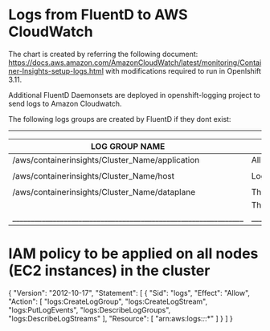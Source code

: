 Logs from FluentD to AWS CloudWatch
===================================

The chart is created by referring the following document: https://docs.aws.amazon.com/AmazonCloudWatch/latest/monitoring/Container-Insights-setup-logs.html with modifications required to run in Openlshift 3.11.

Additional FluentD Daemonsets are deployed in openshift-logging project to send logs to Amazon Cloudwatch. 

The following logs groups are created by FluentD if they dont exist:
____________________________________________________________________________________________________________________________________________________________________
|			LOG GROUP NAME				|				LOG SOURCE							   |
|---------------------------------------------------------------|--------------------------------------------------------------------------------------------------|
|	/aws/containerinsights/Cluster_Name/application  	|	All log files in /var/log/containers							   |
|								|												   |
|	/aws/containerinsights/Cluster_Name/host		|	Logs from /var/log/dmesg, /var/log/secure, and /var/log/messages			   |
|								|												   |
|	/aws/containerinsights/Cluster_Name/dataplane		|	The logs in /var/log/journal for kubelet.service, kubeproxy.service, and docker.service.   |
|								|	The following IAM policy has to be applied to all the nodes/EC2 instances in Openshift.	   |
|_______________________________________________________________|__________________________________________________________________________________________________|

IAM policy to be applied on all nodes (EC2 instances) in the cluster
===============================================================

{
    "Version": "2012-10-17",
    "Statement": [
        {
            "Sid": "logs",
            "Effect": "Allow",
            "Action": [
                "logs:CreateLogGroup",
                "logs:CreateLogStream",
                "logs:PutLogEvents",
                "logs:DescribeLogGroups",
                "logs:DescribeLogStreams"
            ],
            "Resource": [
                "arn:aws:logs:*:*:*"
            ]
        }
    ]
}
